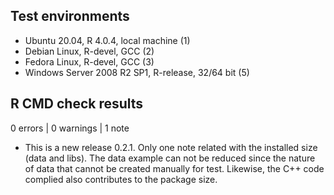 ## Test environments
* Ubuntu 20.04, R 4.0.4, local machine (1)
* Debian Linux, R-devel, GCC (2)
* Fedora Linux, R-devel, GCC (3)
* Windows Server 2008 R2 SP1, R-release, 32/64 bit (5)

## R CMD check results

0 errors | 0 warnings | 1 note

* This is a new release 0.2.1.
Only one note related with the installed size (data and libs). The data example 
can not be reduced since the nature of data that cannot be created manually 
for test. Likewise, the C++ code complied also contributes to the package size. 

